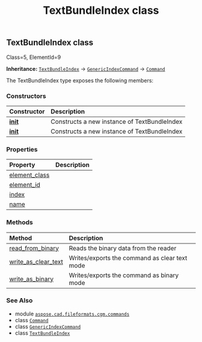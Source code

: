 ﻿---
title: TextBundleIndex class
second_title: Aspose.CAD for Python via .NET API References
description: 
type: docs
weight: 1670
url: /python-net/aspose.cad.fileformats.cgm.commands/textbundleindex/
is_root: false
---

## TextBundleIndex class

Class=5, ElementId=9



**Inheritance:** [`TextBundleIndex`](/cad/python-net/aspose.cad.fileformats.cgm.commands/textbundleindex) → 
[`GenericIndexCommand`](/cad/python-net/aspose.cad.fileformats.cgm.commands/genericindexcommand) → 
[`Command`](/cad/python-net/aspose.cad.fileformats.cgm.commands/command)



The TextBundleIndex type exposes the following members:

### Constructors
| Constructor | Description |
| :- | :- |
| [__init__](/cad/python-net/aspose.cad.fileformats.cgm.commands/textbundleindex/__init__/#aspose.cad.fileformats.cgm.CgmFile) | Constructs a new instance of TextBundleIndex |
| [__init__](/cad/python-net/aspose.cad.fileformats.cgm.commands/textbundleindex/__init__/#aspose.cad.fileformats.cgm.CgmFile-int) | Constructs a new instance of TextBundleIndex |


### Properties
| Property | Description |
| :- | :- |
| [element_class](/cad/python-net/aspose.cad.fileformats.cgm.commands/textbundleindex/element_class) |  |
| [element_id](/cad/python-net/aspose.cad.fileformats.cgm.commands/textbundleindex/element_id) |  |
| [index](/cad/python-net/aspose.cad.fileformats.cgm.commands/textbundleindex/index) |  |
| [name](/cad/python-net/aspose.cad.fileformats.cgm.commands/textbundleindex/name) |  |


### Methods
| Method | Description |
| :- | :- |
| [read_from_binary](/cad/python-net/aspose.cad.fileformats.cgm.commands/textbundleindex/read_from_binary/#aspose.cad.fileformats.cgm.IBinaryReader) | Reads the binary data from the reader |
| [write_as_clear_text](/cad/python-net/aspose.cad.fileformats.cgm.commands/textbundleindex/write_as_clear_text/#aspose.cad.fileformats.cgm.IClearTextWriter) | Writes/exports the command as clear text mode |
| [write_as_binary](/cad/python-net/aspose.cad.fileformats.cgm.commands/textbundleindex/write_as_binary/#aspose.cad.fileformats.cgm.IBinaryWriter) | Writes/exports the command as binary mode |



### See Also
* module [`aspose.cad.fileformats.cgm.commands`](..)
* class [`Command`](/cad/python-net/aspose.cad.fileformats.cgm.commands/command)
* class [`GenericIndexCommand`](/cad/python-net/aspose.cad.fileformats.cgm.commands/genericindexcommand)
* class [`TextBundleIndex`](/cad/python-net/aspose.cad.fileformats.cgm.commands/textbundleindex)
